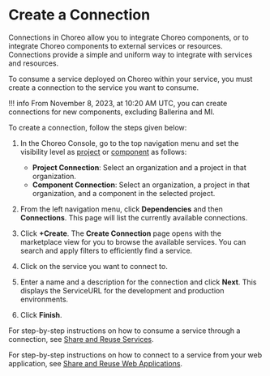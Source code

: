# Create a Connection

Connections in Choreo allow you to integrate Choreo components, or to integrate Choreo components to external services or resources. Connections provide a simple and uniform way to integrate with services and resources.

To consume a service deployed on Choreo within your service, you must create a connection to the service you want to consume. 

!!! info
    From November 8, 2023, at 10:20 AM UTC, you can create connections for new components, excluding Ballerina and MI.

To create a connection, follow the steps given below:

1. In the Choreo Console, go to the top navigation menu and set the visibility level as [project](../../choreo-concepts/connections.md#project-connections) or [component](../../choreo-concepts/connections.md#component-connections) as follows: 

    - **Project Connection**: Select an organization and a project in that organization. 
    - **Component Connection**: Select an organization, a project in that organization, and a component in the selected project. 

2. From the left navigation menu, click **Dependencies**  and then **Connections**. This page will list the currently available connections.
3. Click **+Create**. The **Create Connection** page opens with the marketplace view for you to browse the available services. You can search and apply filters to efficiently find a service.
4. Click on the service you want to connect to. 
5. Enter a name and a description for the connection and click **Next**. This displays the ServiceURL for the development and production environments. 
6. Click **Finish**.

For step-by-step instructions on how to consume a service through a connection, see [Share and Reuse Services](./share-and-reuse-services.md).

For step-by-step instructions on how to connect to a service from your web application, see [Share and Reuse Web Applications](./share-and-reuse-web-applications.md).
